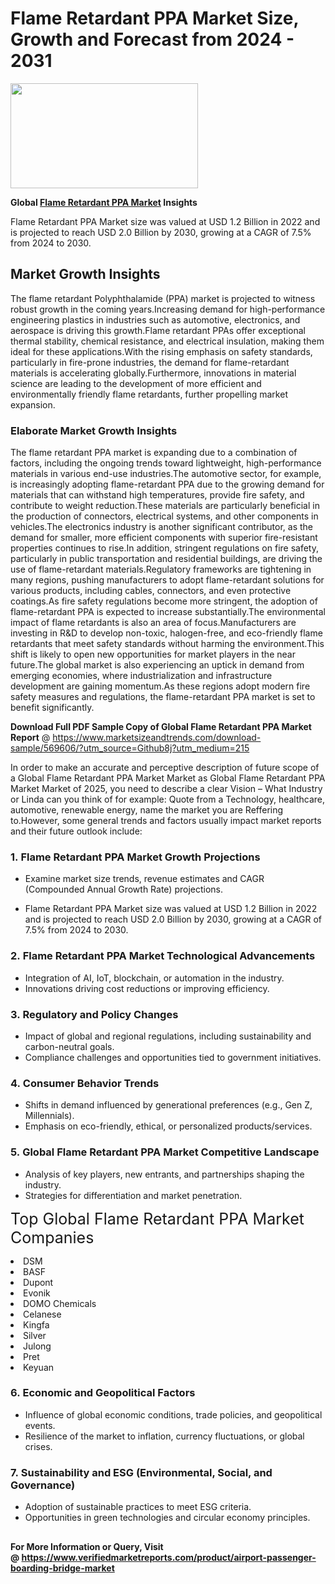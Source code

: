 <H1>Flame Retardant PPA Market Size, Growth and Forecast from 2024 - 2031</H1><img class="aligncenter size-medium wp-image-584254" src="https://thirdeyenews.in/wp-content/uploads/2024/09/Global-Market-Research-300x168.jpeg" alt="" width="300" height="168" /><p><strong>Global&nbsp;<a href="https://www.marketsizeandtrends.com/download-sample/569606/?utm_source=Github8j?utm_medium=215">Flame Retardant PPA Market</a> Insights</strong></p><p>Flame Retardant PPA Market size was valued at USD 1.2 Billion in 2022 and is projected to reach USD 2.0 Billion by 2030, growing at a CAGR of 7.5% from 2024 to 2030.</p><p><h2>Market Growth Insights</h2> The flame retardant Polyphthalamide (PPA) market is projected to witness robust growth in the coming years.Increasing demand for high-performance engineering plastics in industries such as automotive, electronics, and aerospace is driving this growth.Flame retardant PPAs offer exceptional thermal stability, chemical resistance, and electrical insulation, making them ideal for these applications.With the rising emphasis on safety standards, particularly in fire-prone industries, the demand for flame-retardant materials is accelerating globally.Furthermore, innovations in material science are leading to the development of more efficient and environmentally friendly flame retardants, further propelling market expansion. <h3>Elaborate Market Growth Insights</h3> The flame retardant PPA market is expanding due to a combination of factors, including the ongoing trends toward lightweight, high-performance materials in various end-use industries.The automotive sector, for example, is increasingly adopting flame-retardant PPA due to the growing demand for materials that can withstand high temperatures, provide fire safety, and contribute to weight reduction.These materials are particularly beneficial in the production of connectors, electrical systems, and other components in vehicles.The electronics industry is another significant contributor, as the demand for smaller, more efficient components with superior fire-resistant properties continues to rise.In addition, stringent regulations on fire safety, particularly in public transportation and residential buildings, are driving the use of flame-retardant materials.Regulatory frameworks are tightening in many regions, pushing manufacturers to adopt flame-retardant solutions for various products, including cables, connectors, and even protective coatings.As fire safety regulations become more stringent, the adoption of flame-retardant PPA is expected to increase substantially.The environmental impact of flame retardants is also an area of focus.Manufacturers are investing in R&D to develop non-toxic, halogen-free, and eco-friendly flame retardants that meet safety standards without harming the environment.This shift is likely to open new opportunities for market players in the near future.The global market is also experiencing an uptick in demand from emerging economies, where industrialization and infrastructure development are gaining momentum.As these regions adopt modern fire safety measures and regulations, the flame-retardant PPA market is set to benefit significantly.</p><p><span class=""><strong>Download Full PDF Sample Copy of Global Flame Retardant PPA Market Report</strong> @ <a href="https://www.marketsizeandtrends.com/download-sample/569606/?utm_source=Github8j?utm_medium=215" target="_blank">https://www.marketsizeandtrends.com/download-sample/569606/?utm_source=Github8j?utm_medium=215</a></span></p><p>In order to make an accurate and perceptive description of future scope of a Global&nbsp;Flame Retardant PPA Market Market as Global&nbsp;Flame Retardant PPA Market Market of 2025, you need to describe a clear Vision &ndash; What Industry or Linda can you think of for example: Quote from a Technology, healthcare, automotive, renewable energy, name the market you are Reffering to.However, some general trends and factors usually impact market reports and their future outlook include:</p><h3>1.&nbsp;<strong>Flame Retardant PPA Market Growth Projections</strong></h3><ul><li>Examine market size trends, revenue estimates and CAGR (Compounded Annual Growth Rate) projections.</li><li><p>Flame Retardant PPA Market size was valued at USD 1.2 Billion in 2022 and is projected to reach USD 2.0 Billion by 2030, growing at a CAGR of 7.5% from 2024 to 2030.</p></li></ul><h3>2.&nbsp;<strong>Flame Retardant PPA Market Technological Advancements</strong></h3><ul><li>Integration of AI, IoT, blockchain, or automation in the industry.</li><li>Innovations driving cost reductions or improving efficiency.</li></ul><h3>3.&nbsp;<strong>Regulatory and Policy Changes</strong></h3><ul><li>Impact of global and regional regulations, including sustainability and carbon-neutral goals.</li><li>Compliance challenges and opportunities tied to government initiatives.</li></ul><h3>4.&nbsp;<strong>Consumer Behavior Trends</strong></h3><ul><li>Shifts in demand influenced by generational preferences (e.g., Gen Z, Millennials).</li><li>Emphasis on eco-friendly, ethical, or personalized products/services.</li></ul><h3>5.&nbsp;<strong>Global Flame Retardant PPA Market Competitive Landscape</strong></h3><ul><li>Analysis of key players, new entrants, and partnerships shaping the industry.</li><li>Strategies for differentiation and market penetration.</li></ul><p data-pm-slice="1 1 []"><span style="color: inherit; font-family: inherit; font-size: 25px;">Top Global Flame Retardant PPA Market Companies</span></p><div class="" data-test-id=""><p><li>DSM</li><li> BASF</li><li> Dupont</li><li> Evonik</li><li> DOMO Chemicals</li><li> Celanese</li><li> Kingfa</li><li> Silver</li><li> Julong</li><li> Pret</li><li> Keyuan</li></p></div><h3>6.&nbsp;<strong>Economic and Geopolitical Factors</strong></h3><ul><li>Influence of global economic conditions, trade policies, and geopolitical events.</li><li>Resilience of the market to inflation, currency fluctuations, or global crises.</li></ul><h3>7.&nbsp;<strong>Sustainability and ESG (Environmental, Social, and Governance)</strong></h3><ul><li>Adoption of sustainable practices to meet ESG criteria.</li><li>Opportunities in green technologies and circular economy principles.</li></ul><h2><strong style="font-size: 14px;">For More Information or Query, Visit @&nbsp;</strong><a style="background-color: #ffffff; font-size: 14px;" href="https://www.marketsizeandtrends.com/report/flame-retardant-ppa-market/" target="_blank">https://www.verifiedmarketreports.com/product/airport-passenger-boarding-bridge-market</a></h2>